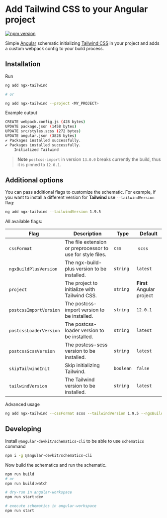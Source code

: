 # Add Tailwind CSS to your Angular project

[![npm version](https://badge.fury.io/js/ngx-tailwind.svg)](https://www.npmjs.com/package/ngx-tailwind)

Simple [Angular](https://angular.io/) schematic initializing [Tailwind CSS](https://tailwindcss.com/) in your project and adds a custom webpack config to your build process.

## Installation

Run

```bash
ng add ngx-tailwind

# or

ng add ngx-tailwind --project <MY_PROJECT>
```

Example output

```bash
CREATE webpack.config.js (428 bytes)
UPDATE package.json (1458 bytes)
UPDATE src/styles.scss (272 bytes)
UPDATE angular.json (3828 bytes)
✔ Packages installed successfully.
✔ Packages installed successfully.
    Initialized Tailwind
```

> **Note** `postcss-import` in version `13.0.0` breaks currently the build, thus it is pinned to `12.0.1`.

## Additional options

You can pass additional flags to customize the schematic. For example, if you want to install a different version for **Tailwind** use `--tailwindVersion` flag:

```bash
ng add ngx-tailwind --tailwindVersion 1.9.5
```

All available flags:

| Flag                    |  Description                                               | Type      |  Default                  |
| ----------------------- | ---------------------------------------------------------- | --------- | ------------------------- |
|  `cssFormat`            | The file extension or preprocessor to use for style files. | `css`     |  `scss`                   | `css` |
|  `ngxBuildPlusVersion`  | The ngx-build-plus version to be installed.                | `string`  | `latest`                  |
|  `project`              | The project to initialize with Tailwind CSS.               | `string`  | **First** Angular project |
|  `postcssImportVersion` | The postcss-import version to be installed.                | `string`  | `12.0.1`                  |
|  `postcssLoaderVersion` | The postcss-loader version to be installed.                | `string`  | `latest`                  |
|  `postcssScssVersion`   | The postcss-scss version to be installed.                  | `string`  | `latest`                  |
|  `skipTailwindInit`     | Skip initializing Tailwind.                                | `boolean` | `false`                   |
|  `tailwindVersion`      | The Tailwind version to be installed.                      | `string`  | `latest`                  |

Advanced usage

```bash
ng add ngx-tailwind --cssFormat scss --tailwindVersion 1.9.5 --ngxBuildPlusVersion 10.1.1 --postcssImportVersion 12.0.1 --postcssLoaderVersion 4.0.4 --postcssScssVersion 3.0.2
```

## Developing

Install `@angular-devkit/schematics-cli` to be able to use `schematics` command

```bash
npm i -g @angular-devkit/schematics-cli
```

Now build the schematics and run the schematic.

```bash
npm run build
# or
npm run build:watch

# dry-run in angular-workspace
npm run start:dev

# execute schematics in angular-workspace
npm run start
```
